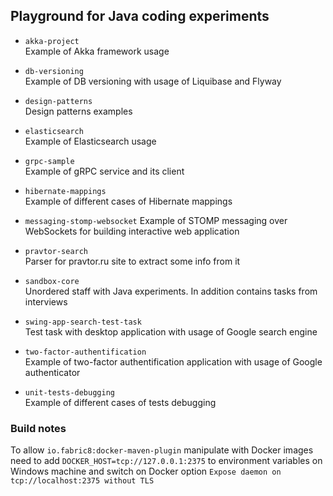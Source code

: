 
## Playground for Java coding experiments

* `akka-project`  
Example of Akka framework usage 

* `db-versioning`  
Example of DB versioning with usage of Liquibase and Flyway

* `design-patterns`  
Design patterns examples

* `elasticsearch`  
Example of Elasticsearch usage

* `grpc-sample`  
Example of gRPC service and its client

* `hibernate-mappings`  
Example of different cases of Hibernate mappings

* `messaging-stomp-websocket`
Example of STOMP messaging over WebSockets for building interactive web application

* `pravtor-search`  
Parser for pravtor.ru site to extract some info from it

* `sandbox-core`  
Unordered staff with Java experiments. In addition contains tasks from interviews

* `swing-app-search-test-task`  
Test task with desktop application with usage of Google search engine

* `two-factor-authentification`  
Example of two-factor authentification application with usage of Google authenticator

* `unit-tests-debugging`  
Example of different cases of tests debugging


### Build notes
To allow `io.fabric8:docker-maven-plugin` manipulate with Docker images need to add 
`DOCKER_HOST=tcp://127.0.0.1:2375` to environment variables on Windows machine and switch on 
Docker option `Expose daemon on tcp://localhost:2375 without TLS`
